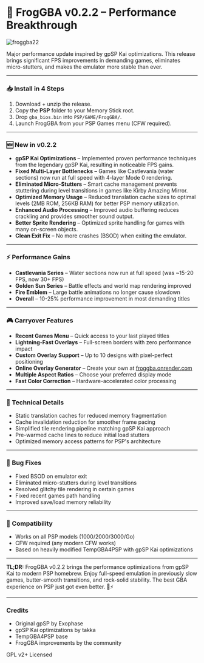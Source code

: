 # 🐸 FrogGBA v0.2.2 – Performance Breakthrough

![froggba22](https://github.com/user-attachments/assets/placeholder-image.png)

Major performance update inspired by gpSP Kai optimizations. This release brings significant FPS improvements in demanding games, eliminates micro-stutters, and makes the emulator more stable than ever.

---

### 📥 Install in 4 Steps

1. Download + unzip the release.
2. Copy the **PSP** folder to your Memory Stick root.
3. Drop `gba_bios.bin` into `PSP/GAME/FrogGBA/`.
4. Launch FrogGBA from your PSP Games menu (CFW required).

---

### 🆕 New in v0.2.2

* **gpSP Kai Optimizations** – Implemented proven performance techniques from the legendary gpSP Kai, resulting in noticeable FPS gains.
* **Fixed Multi-Layer Bottlenecks** – Games like Castlevania (water sections) now run at full speed with 4-layer Mode 0 rendering.
* **Eliminated Micro-Stutters** – Smart cache management prevents stuttering during level transitions in games like Kirby Amazing Mirror.
* **Optimized Memory Usage** – Reduced translation cache sizes to optimal levels (2MB ROM, 256KB RAM) for better PSP memory utilization.
* **Enhanced Audio Processing** – Improved audio buffering reduces crackling and provides smoother sound output.
* **Better Sprite Rendering** – Optimized sprite handling for games with many on-screen objects.
* **Clean Exit Fix** – No more crashes (BSOD) when exiting the emulator.

---

### ⚡ Performance Gains

* **Castlevania Series** – Water sections now run at full speed (was ~15-20 FPS, now 30+ FPS)
* **Golden Sun Series** – Battle effects and world map rendering improved
* **Fire Emblem** – Large battle animations no longer cause slowdown
* **Overall** – 10-25% performance improvement in most demanding titles

---

### 🎮 Carryover Features

* **Recent Games Menu** – Quick access to your last played titles
* **Lightning-Fast Overlays** – Full-screen borders with zero performance impact
* **Custom Overlay Support** – Up to 10 designs with pixel-perfect positioning
* **Online Overlay Generator** – Create your own at [froggba.onrender.com](https://froggba.onrender.com)
* **Multiple Aspect Ratios** – Choose your preferred display mode
* **Fast Color Correction** – Hardware-accelerated color processing

---

### 🧠 Technical Details

* Static translation caches for reduced memory fragmentation
* Cache invalidation reduction for smoother frame pacing
* Simplified tile rendering pipeline matching gpSP Kai approach
* Pre-warmed cache lines to reduce initial load stutters
* Optimized memory access patterns for PSP's architecture

---

### 🐛 Bug Fixes

* Fixed BSOD on emulator exit
* Eliminated micro-stutters during level transitions
* Resolved glitchy tile rendering in certain games
* Fixed recent games path handling
* Improved save/load memory reliability

---

### 💚 Compatibility

* Works on all PSP models (1000/2000/3000/Go)
* CFW required (any modern CFW works)
* Based on heavily modified TempGBA4PSP with gpSP Kai optimizations

---

**TL;DR:** FrogGBA v0.2.2 brings the performance optimizations from gpSP Kai to modern PSP homebrew. Enjoy full-speed emulation in previously slow games, butter-smooth transitions, and rock-solid stability. The best GBA experience on PSP just got even better. 🐸⚡

---

### Credits

* Original gpSP by Exophase
* gpSP Kai optimizations by takka
* TempGBA4PSP base
* FrogGBA improvements by the community

GPL v2+ Licensed